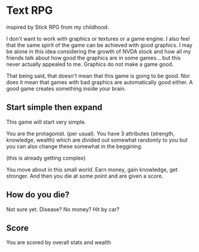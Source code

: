# Text RPG

inspired by Stick RPG from my childhood.

I don't want to work with graphics or textures or a game engine. I also feel that the same spirit of the game can be achieved with good graphics. I may be alone in this idea considering the growth of NVDA stock and how all my friends talk about how good the graphics are in some games... but this never actually appealed to me. Graphics do not make a game good.

That being said, that doesn't mean that this game is going to be good. Nor does it mean that games with bad graphics are automatically good either. A good game creates something inside your brain.

## Start simple then expand

This game will start very simple.

You are the protagonist. (per usual). You have 3 attributes (strength, knowledge, wealth) which are divided out somewhat randomly to you but you can also change these somewhat in the beggining.

(this is already getting complex)

You move about in this small world. Earn money, gain knowledge, get stronger. And then you die at some point and are given a score.

## How do you die?

Not sure yet. Disease? No money? Hit by car?

## Score

You are scored by overall stats and wealth



